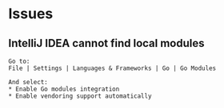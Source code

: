 # Issues

## IntelliJ IDEA cannot find local modules

```
Go to:
File | Settings | Languages & Frameworks | Go | Go Modules

And select:
* Enable Go modules integration
* Enable vendoring support automatically
```
